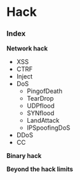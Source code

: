 # Hack

>

### Index

**Network hack**

+ XSS
+ CTRF
+ Inject
+ DoS
  + PingofDeath
  + TearDrop
  + UDPflood
  + SYNflood
  + LandAttack
  + IPSpoofingDoS
+ DDoS
+ CC

**Binary hack**

**Beyond the hack limits**

